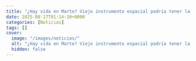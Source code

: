```yaml
---
title: "¿Hay vida en Marte? Viejo instrumento espacial podría tener la respuesta"
date: 2025-08-17T01:14:10+0000
categories: [Noticias]
tags: []
cover:
  image: "/images/noticias/"
  alt: "¿Hay vida en Marte? Viejo instrumento espacial podría tener la respuesta"
  hidden: false
---
```



